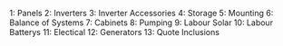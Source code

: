 1: Panels
2: Inverters
3: Inverter Accessories
4: Storage
5: Mounting
6: Balance of Systems
7: Cabinets
8: Pumping
9: Labour Solar
10: Labour Batterys
11: Electical
12: Generators
13: Quote Inclusions